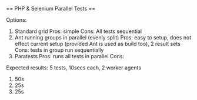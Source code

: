 == PHP & Selenium Parallel Tests ==

Options:
1. Standard grid
Pros: simple
Cons: All tests sequential
2. Ant running groups in parallel (evenly split)
Pros: easy to setup, does not effect current setup (provided Ant is used as build too), 2 result sets
Cons: tests in group run sequentially
3. Paratests
Pros: runs all tests in parallel
Cons:


Expected results:
5 tests, 10secs each, 2 worker agents
1. 50s
2. 25s
3. 25s

